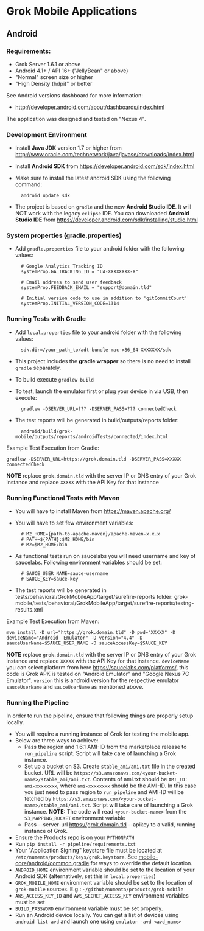 # Grok Mobile Applications #

## Android ##

### Requirements: ###

 - Grok Server 1.6.1 or above
 - Android 4.1+ / API 16+ ("JellyBean" or above)
 - "Normal" screen size or higher
 - "High Density (hdpi)" or better

 See Android versions dashboard for more information:

  - http://developer.android.com/about/dashboards/index.html

The application was designed and tested on "Nexus 4".

### Development Environment ###

- Install **Java JDK** version 1.7 or higher from http://www.oracle.com/technetwork/java/javase/downloads/index.html
- Install **Android SDK** from https://developer.android.com/sdk/index.html
- Make sure to install the latest android SDK using the following command:

        android update sdk

- The project is based on `gradle` and the new **Android Studio IDE**. It will NOT work with the legacy `eclipse` IDE. You can downloaded **Android Studio IDE** from https://developer.android.com/sdk/installing/studio.html

### System properties (gradle.properties) ###

- Add `gradle.properties` file to your android folder with the following values:

        # Google Analytics Tracking ID
        systemProp.GA_TRACKING_ID = "UA-XXXXXXXX-X"

        # Email address to send user feedback
        systemProp.FEEDBACK_EMAIL = "support@domain.tld"

        # Initial version code to use in addition to 'gitCommitCount'
        systemProp.INITIAL_VERSION_CODE=1314

### Running Tests with Gradle ###

- Add ```local.properties``` file to your android folder with the following values:

        sdk.dir=/your_path_to/adt-bundle-mac-x86_64-XXXXXXX/sdk

- This project includes the __gradle wrapper__ so there is no need to install `gradle` separately.
- To build execute ```gradlew build```
- To test, launch the  emulator first or plug your device in via USB, then execute:

        gradlew -DSERVER_URL=??? -DSERVER_PASS=??? connectedCheck

- The test reports will be generated in build/outputs/reports folder:

        android/build/grok-mobile/outputs/reports/androidTests/connected/index.html

Example Test Execution from Gradle:

    gradlew -DSERVER_URL=https://grok.domain.tld -DSERVER_PASS=XXXXX connectedCheck

**NOTE** replace `grok.domain.tld` with the server IP or DNS entry of your Grok instance and replace `XXXXX` with the API Key for that instance

### Running Functional Tests with Maven ###

- You will have to install Maven from https://maven.apache.org/
- You will have to set few environment variables:

        # M2_HOME={path-to-apache-maven}/apache-maven-x.x.x
        # PATH=${PATH}:$M2_HOME/bin
        # M2=$M2_HOME/bin

- As functional tests run on saucelabs you will need username and key of saucelabs.
    Following environment variables should be set:

        # SAUCE_USER_NAME=sauce-username
        # SAUCE_KEY=sauce-key

- The test reports will be generated in  tests/behavioral/GrokMobileApp/target/surefire-reports folder:
        grok-mobile/tests/behavioral/GrokMobileApp/target/surefire-reports/testng-results.xml

Example Test Execution from Maven:

    mvn install -D url="https://grok.domain.tld" -D pwd="XXXXX" -D deviceName="Android  Emulator" -D version="4.4" -D sauceUserName=$SAUCE_USER_NAME -D sauceAccessKey=$SAUCE_KEY

 **NOTE**  replace `grok.domain.tld` with the server IP or DNS entry of your Grok instance and replace `XXXXX` with the API Key for that instance.
`deviceName` you can select platform from here https://saucelabs.com/platforms/, this code is Grok APK is tested on "Android Emulator" and "Google Nexus 7C Emulator".
`version` this is android version for the respective emulator
`sauceUserName` and `sauceUserName` as mentioned above.


### Running the Pipeline ###

In order to run the pipeline, ensure that following things are properly setup locally.

- You will require a running instance of Grok for testing the mobile app.
- Below are three ways to achieve:
    - Pass the region and 1.6.1 AMI-ID from the marketplace release to `run_pipeline` script. Script will take care of launching a Grok instance.
    - Set up a bucket on S3. Create `stable_ami/ami.txt` file in the created bucket. URL will be `https://s3.amazonaws.com/<your-bucket-name>/stable_ami/ami.txt`. Contents of ami.txt should be `AMI_ID: ami-xxxxxxxx`, where `ami-xxxxxxxx` should be the
      AMI-ID. In this case you just need to pass region to `run_pipeline` and AMI-ID will be fetched by `https://s3.amazonaws.com/<your-bucket-name>/stable_ami/ami.txt`. Script will take care of launching a Grok instance.
      **NOTE:** The code will read `<your-bucket-name>` from the `S3_MAPPING_BUCKET` environment variable
    - Pass --server-url https://grok.domain.tld --apikey <API> to a valid, running instance of Grok.
- Ensure the Products repo is on your `PYTHONPATH`
- Run `pip install -r pipeline/requirements.txt`
- Your "Application Signing" keystore file must be located at `/etc/numenta/products/keys/grok.keystore`.
  See [mobile-core/android/common.gradle](../mobile-core/android/common.gradle) for ways to override the default location.
- `ANDROID_HOME` environment variable should be set to the location of your Android SDK (alternatively, set this in `local.properties`)
- `GROK_MOBILE_HOME` environment variable should be set to the location of `grok-mobile` sources. E.g.: `~/github/numenta/products/grok-mobile`
- `AWS_ACCESS_KEY_ID` and `AWS_SECRET_ACCESS_KEY` environment variables must be set
- `BUILD_PASSWORD` environment variable must be set properly.
- Run an Android device locally. You can get a list of devices using `android list avd` and launch one using `emulator -avd <avd_name>`